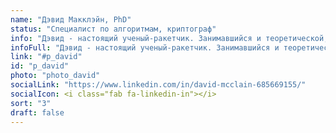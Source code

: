 ```yaml
---
name: "Дэвид Макклэйн, PhD"
status: "Специалист по алгоритмам, криптограф"
info: "Дэвид - настоящий ученый-ракетчик. Занимавшийся и теоретической, и наблюдательной астрофизикой, что требовало огромных знаний в информатике, он привносит в команду Стегоса ни с чем не сравнимые необычные пять десятилетий уникального опыта программирования."
infoFull: "Дэвид - настоящий ученый-ракетчик. Занимавшийся и теоретической, и наблюдательной астрофизикой, что требовало огромных знаний в информатике, он привносит в команду Стегоса ни с чем не сравнимые необычные пять десятилетий уникального опыта программирования. Дэвид работал ученым в компаниях аэрокосмической промышленности, где строил бортовые лидарные системы для подводного обнаружения мин, был старшим научным сотрудником по программе Raytheon ExoAtmospheric Kill Vehicle (EKV). Он является настоящим экспертом в многочисленных компьютерных языках, включая Lisp, и авторитетом в области обработки сигналов, обработки изображений, наведения и навигации, радиочастотных и инфракрасных систем обнаружения целей и отслеживания целей. Он дважды выступал на Европейской встрече Common Lisp."
link: "#p_david"
id: "p_david"
photo: "photo_david"
socialLink: "https://www.linkedin.com/in/david-mcclain-685669155/"
socialIcon: <i class="fab fa-linkedin-in"></i>
sort: "3"
draft: false
---
```

